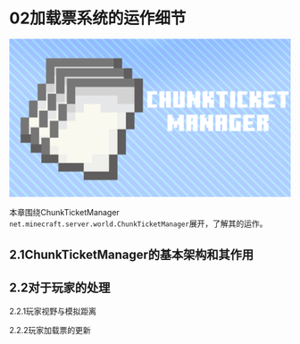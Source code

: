 # 02加载票系统的运作细节

![img.png](img/02ChunkTicketManager.png)

本章围绕ChunkTicketManager `net.minecraft.server.world.ChunkTicketManager`展开，了解其的运作。

## 2.1ChunkTicketManager的基本架构和其作用

## 2.2对于玩家的处理

2.2.1玩家视野与模拟距离

2.2.2玩家加载票的更新
